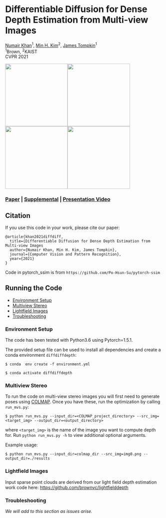 
# Differentiable Diffusion for Dense Depth Estimation from Multi-view Images
[Numair Khan](https://cs.brown.edu/~nkhan6)<sup>1</sup>,
[Min H. Kim](http://vclab.kaist.ac.kr/minhkim/)<sup>2</sup>,
[James Tompkin](http://www.jamestompkin.com)<sup>1</sup><br>
<sup>1</sup>Brown, <sup>2</sup>KAIST<br>
CVPR 2021

<img src="http://visual.cs.brown.edu/projects/diffdiffdepth-webpage/img/teaser_dino_rgb.png" width=200px><img src="http://visual.cs.brown.edu/projects/diffdiffdepth-webpage/img/teaser_dino_depth.gif" width=200px><img src="http://visual.cs.brown.edu/projects/diffdiffdepth-webpage/img/teaser_lego_rgb.png" width=200px><img src="http://visual.cs.brown.edu/projects/diffdiffdepth-webpage/img/teaser_lego_depth.gif" width=200px>

### [Paper](http://arxiv.org/abs/2106.08917) | [Supplemental](http://visual.cs.brown.edu/projects/diffdiffdepth-webpage/docs/khan2021_diffdiffdepth_supp.pdf) | [Presentation Video](http://visual.cs.brown.edu/projects/diffdiffdepth-webpage/video/diffdiffdepth_cvpr2021.mp4) 

## Citation
If you use this code in your work, please cite our paper:

```
@article{khan2021diffdiff,
  title={Differentiable Diffusion for Dense Depth Estimation from Multi-view Images
  author={Numair Khan, Min H. Kim, James Tompkin},
  journal={Computer Vision and Pattern Recognition},
  year={2021}
}
```
Code in pytorch_ssim is from `https://github.com/Po-Hsun-Su/pytorch-ssim`

## Running the Code
* [Environment Setup](#environment)
* [Multiview Stereo](#mvs)
* [Lightfield Images](#lightfields)
* [Troubleshooting](#troubleshooting)

### Environment Setup
The code has been tested with Python3.6 using Pytorch=1.5.1.

The provided setup file can be used to install all dependencies and create a conda environment `diffdiffdepth`:

```$ conda  env create -f environment.yml```

```$ conda activate diffdiffdepth```

### Multiview Stereo
To run the code on multi-view stereo images you will first need to generate poses using [COLMAP](https://colmap.github.io). Once you have these, run the optimization by calling `run_mvs.py`:

```$ python run_mvs.py --input_dir=<COLMAP_project_directory> --src_img=<target_img> --output_dir=<output_directory>```

where `<target_img>` is the name of the image you want to compute depth for. Run `python run_mvs.py -h` to view additional optional arguments.

Example usage:

```$ python run_mvs.py --input_dir=colmap_dir --src_img=img0.png --output_dir=./results```

### Lightfield Images

Input sparse point clouds are derived from our light field depth estimation work code here: https://github.com/brownvc/lightfielddepth

### Troubleshooting

_We will add to this section as issues arise._
